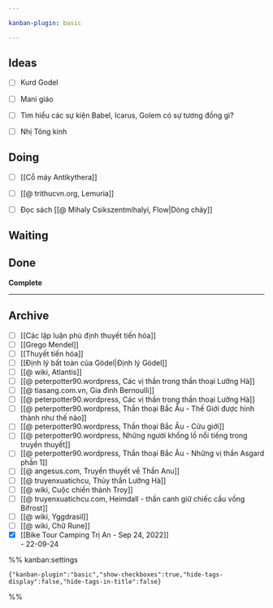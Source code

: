 ```yaml
---

kanban-plugin: basic

---
```


## Ideas

- [ ] Kurd Godel
- [ ] Mani giáo
- [ ] Tìm hiểu các sự kiện Babel, Icarus, Golem có sự tương đồng gì?
- [ ] Nhị Tông kinh


## Doing

- [ ] [[Cỗ máy Antikythera]]
- [ ] [[@ trithucvn.org, Lemuria]]
- [ ] Đọc sách [[@ Mihaly Csikszentmihalyi, Flow|Dòng chảy]]


## Waiting



## Done

**Complete**


***

## Archive

- [ ] [[Các lập luận phủ định thuyết tiến hóa]]
- [ ] [[Grego Mendel]]
- [ ] [[Thuyết tiến hóa]]
- [ ] [[Định lý bất toàn của Gödel|Định lý Gödel]]
- [ ] [[@ wiki, Atlantis]]
- [ ] [[@ peterpotter90.wordpress, Các vị thần trong thần thoại Lưỡng Hà]]
- [ ] [[@ tiasang.com.vn, Gia đình Bernoulli]]
- [ ] [[@ peterpotter90.wordpress, Các vị thần trong thần thoại Lưỡng Hà]]
- [ ] [[@ peterpotter90.wordpress, Thần thoại Bắc Âu - Thế Giới được hình thành như thế nào]]
- [ ] [[@ peterpotter90.wordpress, Thần thoại Bắc Âu - Cửu giới]]
- [ ] [[@ peterpotter90.wordpress, Những người khổng lồ nổi tiếng trong truyền thuyết]]
- [ ] [[@ peterpotter90.wordpress, Thần thoại Bắc Âu - Những vị thần Asgard phần 1]]
- [ ] [[@ angesus.com, Truyền thuyết về Thần Anu]]
- [ ] [[@ truyenxuatichcu, Thủy thần Lưỡng Hà]]
- [ ] [[@ wiki, Cuộc chiến thành Troy]]
- [ ] [[@ truyenxuatichcu.com, Heimdall - thần canh giữ chiếc cầu vồng Bifrost]]
- [ ] [[@ wiki, Yggdrasil]]
- [ ] [[@ wiki, Chữ Rune]]
- [x] [[Bike Tour Camping Trị An - Sep 24, 2022]]<br>- 22-09-24

%% kanban:settings
```
{"kanban-plugin":"basic","show-checkboxes":true,"hide-tags-display":false,"hide-tags-in-title":false}
```
%%